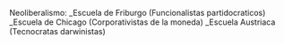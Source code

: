 Neoliberalismo:
_Escuela de Friburgo (Funcionalistas partidocraticos)
_Escuela de Chicago (Corporativistas de la moneda)
_Escuela Austriaca (Tecnocratas darwinistas)
